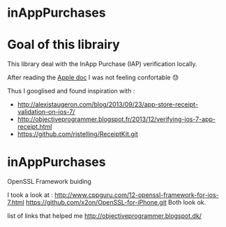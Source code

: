 inAppPurchases
==============

# Goal of this librairy
This library deal with the InApp Purchase (IAP) verification locally.

After reading the [Apple doc](https://developer.apple.com/library/ios/releasenotes/General/ValidateAppStoreReceipt/Chapters/ValidateLocally.html#//apple_ref/doc/uid/TP40010573-CH1-SW2) I was not feeling confortable  :sweat:

Thus I googlised and found inspiration with :
- http://alexistaugeron.com/blog/2013/09/23/app-store-receipt-validation-on-ios-7/
- http://objectiveprogrammer.blogspot.fr/2013/12/verifying-ios-7-app-receipt.html
- https://github.com/rjstelling/ReceiptKit.git




inAppPurchases
==============

OpenSSL Framework buiding

I took a look at :
http://www.cppguru.com/12-openssl-framework-for-ios-7.html
https://github.com/x2on/OpenSSL-for-iPhone.git
Both look ok.




list of links that helped me
http://objectiveprogrammer.blogspot.dk/








